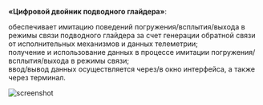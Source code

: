**«Цифровой двойник подводного глайдера»**:

обеспечивает имитацию поведений погружения/всплытия/выхода в режимы связи подводного глайдера за счет генерации обратной связи от исполнительных механизмов и данных телеметрии;  
  получение и использование данных в процессе имитации погружения/всплытия/выхода в режимы связи;  
  ввод/вывод данных осуществляется через/в окно интерфейса, а также через терминал.

  ![screenshot](https://github.com/Vsev0l0dZ/DigitalTwin/assets/98832327/53d0cc37-3f19-4ed9-a6fa-d653e1704d05)

